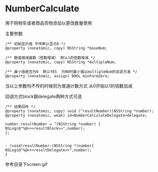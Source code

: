 # NumberCalculate

用于购物车或者商品货物添加以更改数量使用

主要参数 
```
/** 初始显示值 不传默认显示0 */
@property (nonatomic, copy) NSString *baseNum;

/** 数值增减基数（倍数增减） 默认1的倍数增减 */
@property (nonatomic, copy) NSString *multipleNum;

/** 最小值是否为0  默认YES  为NO时最小值以multipleNum的设定为准 */
@property (nonatomic, assign) BOOL minFormZero;
```
当以上参数均不传的时候则为普通计数方式 从0开始以1的倍数加减

回调方式block跟delegate两种方式可选
```
/** 结果回传 */
@property (nonatomic, copy) void (^resultNumber)(NSString *number);
@property (nonatomic, weak) id<NumberCalculateDelegate>delegate;
```

```
number.resultNumber = ^(NSString *number) {
NSLog(@"%@>>>resultBlock>>",number);
};


- (void)resultNumber:(NSString *)number{
NSLog(@"%@>>>resultDelegate>>",number);
}
```

参考目录下screen.gif

